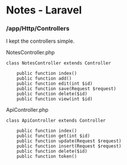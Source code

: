 # Notes - Laravel
### /app/Http/Controllers

I kept the controllers simple.

NotesController.php
```
class NotesController extends Controller

    public function index()
    public function add()
    public function edit(int $id)
    public function save(Request $request)
    public function delete($id)
    public function view(int $id)
``` 

ApiController.php
```
class ApiController extends Controller

    public function index()
    public function get(int $id)
    public function update(Request $request)
    public function insert(Request $request)
    public function delete($id)
    public function token()

```